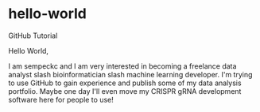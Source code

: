 # hello-world
GitHub Tutorial

Hello World,

I am sempeckc and I am very interested in becoming a freelance data analyst slash bioinformatician slash machine learning developer. I'm trying to use GitHub to gain experience and publish some of my data analysis portfolio. Maybe one day I'll even move my CRISPR gRNA development software here for people to use!
